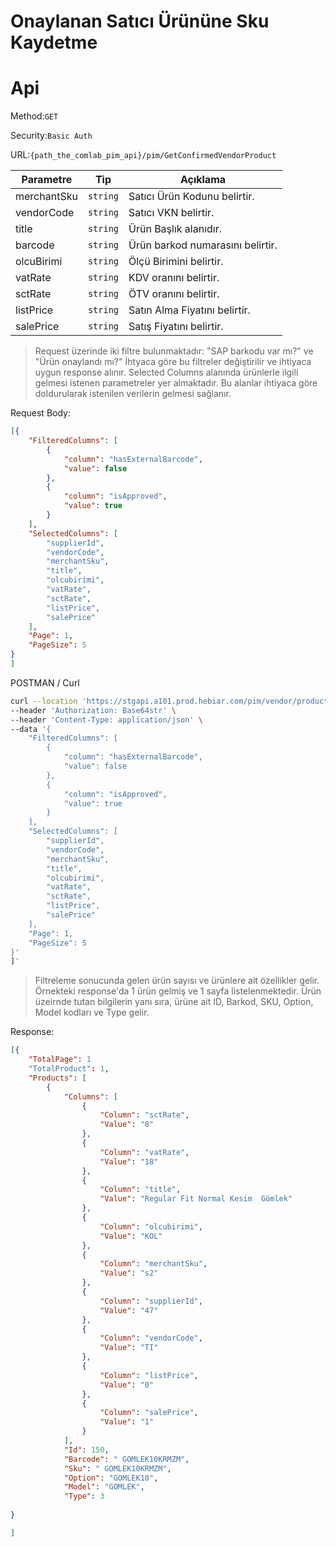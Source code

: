 # Onaylanan Satıcı Ürününe Sku Kaydetme 


# Api

Method:`GET`

Security:`Basic Auth` 

URL:`{path_the_comlab_pim_api}/pim/GetConfirmedVendorProduct`

|Parametre|Tip|Açıklama|
|-|-|-|
|merchantSku|`string` |Satıcı Ürün Kodunu belirtir.|
|vendorCode|`string`|Satıcı VKN belirtir.| 
|title|`string`| Ürün Başlık alanıdır. | 
|barcode| `string`|Ürün barkod numarasını belirtir.| 
|olcuBirimi|`string`| Ölçü Birimini belirtir. | 
|vatRate|`string`|KDV oranını belirtir. | 
|sctRate|`string`|ÖTV oranını belirtir. | 
|listPrice|`string`| Satın Alma Fiyatını belirtir. | 
|salePrice|`string`|Satış Fiyatını belirtir.| 
 

> Request üzerinde iki filtre bulunmaktadır: "SAP barkodu var mı?" ve "Ürün onaylandı mı?" İhtyaca göre bu filtreler değiştirilir ve ihtiyaca uygun response alınır.
> Selected Columns alanında ürünlerle ilgili gelmesi istenen parametreler yer almaktadır. Bu alanlar ihtiyaca göre doldurularak istenilen verilerin gelmesi sağlanır.


Request Body:
```json
[{
    "FilteredColumns": [
        {
            "column": "hasExternalBarcode",
            "value": false
        },
        {
            "column": "isApproved",
            "value": true
        }
    ],
    "SelectedColumns": [
        "supplierId",
        "vendorCode",
        "merchantSku",
        "title",
        "olcubirimi",
        "vatRate",
        "sctRate",
        "listPrice",
        "salePrice"
    ],
    "Page": 1,
    "PageSize": 5
}
]

```
POSTMAN / Curl
```sh
curl --location 'https://stgapi.a101.prod.hebiar.com/pim/vendor/products?isPre=true&includeParents=false' \
--header 'Authorization: Base64str' \
--header 'Content-Type: application/json' \
--data '{
    "FilteredColumns": [
        {
            "column": "hasExternalBarcode",
            "value": false
        },
        {
            "column": "isApproved",
            "value": true
        }
    ],
    "SelectedColumns": [
        "supplierId",
        "vendorCode",
        "merchantSku",
        "title",
        "olcubirimi",
        "vatRate",
        "sctRate",
        "listPrice",
        "salePrice"
    ],
    "Page": 1,
    "PageSize": 5
}'
]'
```
> Filtreleme sonucunda gelen ürün sayısı ve ürünlere ait özellikler gelir. Örnekteki response'da 1 ürün gelmiş ve 1 sayfa listelenmektedir.
> Ürün üzeirnde tutan bilgilerin yanı sıra, ürüne ait ID, Barkod, SKU, Option, Model kodları ve Type gelir. 

Response:
```json
[{
    "TotalPage": 1
    "TotalProduct": 1,
    "Products": [
        {
            "Columns": [
                {
                    "Column": "sctRate",
                    "Value": "8"
                },
                {
                    "Column": "vatRate",
                    "Value": "18"
                },
                {
                    "Column": "title",
                    "Value": "Regular Fit Normal Kesim  Gömlek"
                },
                {
                    "Column": "olcubirimi",
                    "Value": "KOL"
                },
                {
                    "Column": "merchantSku",
                    "Value": "s2"
                },
                {
                    "Column": "supplierId",
                    "Value": "47"
                },
                {
                    "Column": "vendorCode",
                    "Value": "TI"
                },
                {
                    "Column": "listPrice",
                    "Value": "0"
                },
                {
                    "Column": "salePrice",
                    "Value": "1"
                }
            ],
            "Id": 150,
            "Barcode": " GOMLEK10KRMZM",
            "Sku": " GOMLEK10KRMZM",
            "Option": "GOMLEK10",
            "Model": "GOMLEK",
            "Type": 3
   
}

]

```
